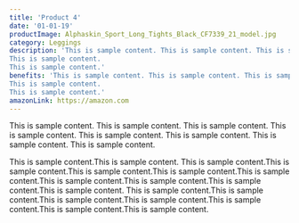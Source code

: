 ```yaml
---
title: 'Product 4'
date: '01-01-19'
productImage: Alphaskin_Sport_Long_Tights_Black_CF7339_21_model.jpg
category: Leggings
description: 'This is sample content. This is sample content. This is sample content. This is sample content. This is sample content. This is sample content.
This is sample content.
This is sample content.'
benefits: 'This is sample content. This is sample content. This is sample content. This is sample content. This is sample content. This is sample content.
This is sample content.
This is sample content.'
amazonLink: https://amazon.com
---
```


This is sample content. This is sample content. This is sample content. This is sample content. This is sample content. This is sample content.
This is sample content.
This is sample content.

This is sample content.This is sample content.
This is sample content.This is sample content.This is sample content.This is sample content.This is sample content.This is sample content.This is sample content.This is sample content.This is sample content.
This is sample content.This is sample content.This is sample content.This is sample content.This is sample content.This is sample content.This is sample content.